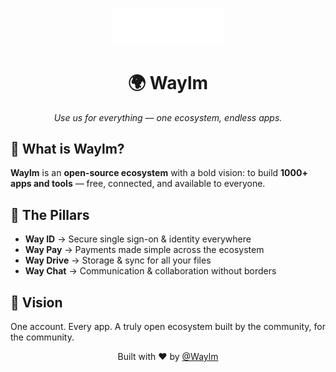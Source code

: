 <p align="center">
  <img src="./logo.svg" alt="Waylm Logo" width="180">
</p>

<h1 align="center">🌍 Waylm</h1>
<p align="center"><i>Use us for everything — one ecosystem, endless apps.</i></p>



<h2>🚀 What is Waylm?</h2>
<p>
  <b>Waylm</b> is an <b>open-source ecosystem</b> with a bold vision:  
  to build <b>1000+ apps and tools</b> — free, connected, and available to everyone.
</p>



<h2>🧩 The Pillars</h2>
<ul>
  <li><b>Way ID</b> → Secure single sign-on & identity everywhere</li>
  <li><b>Way Pay</b> → Payments made simple across the ecosystem</li>
  <li><b>Way Drive</b> → Storage & sync for all your files</li>
  <li><b>Way Chat</b> → Communication & collaboration without borders</li>
</ul>



<h2>📅 Vision</h2>
<p>
  One account. Every app.  
  A truly open ecosystem built by the community, for the community.
</p>



<p align="center">
  Built with ❤️ by <a href="https://github.com/Waylm">@Waylm</a>
</p>
